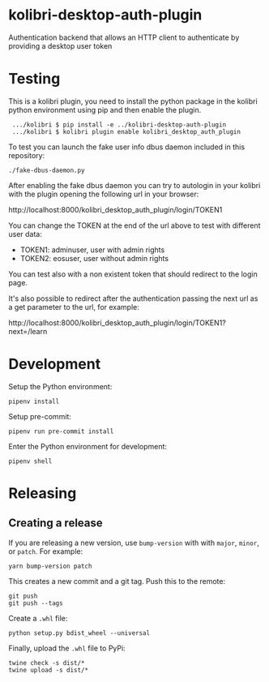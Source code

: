 # kolibri-desktop-auth-plugin

Authentication backend that allows an HTTP client to authenticate by providing
a desktop user token

# Testing

This is a kolibri plugin, you need to install the python package in the kolibri
python environment using pip and then enable the plugin.

```
 .../kolibri $ pip install -e ../kolibri-desktop-auth-plugin
 .../kolibri $ kolibri plugin enable kolibri_desktop_auth_plugin
```

To test you can launch the fake user info dbus daemon included in this
repository:

```
./fake-dbus-daemon.py
```

After enabling the fake dbus daemon you can try to autologin in your kolibri
with the plugin opening the following url in your browser:

http://localhost:8000/kolibri_desktop_auth_plugin/login/TOKEN1

You can change the TOKEN at the end of the url above to test with different
user data:

 * TOKEN1: adminuser, user with admin rights
 * TOKEN2: eosuser, user without admin rights

You can test also with a non existent token that should redirect to the login
page.

It's also possible to redirect after the authentication passing the next url as
a get parameter to the url, for example:

http://localhost:8000/kolibri_desktop_auth_plugin/login/TOKEN1?next=/learn

# Development

Setup the Python environment:

```
pipenv install
```

Setup pre-commit:

```
pipenv run pre-commit install
```

Enter the Python environment for development:

```
pipenv shell
```


# Releasing

## Creating a release

If you are releasing a new version, use `bump-version` with with `major`, `minor`, or `patch`. For example:

```
yarn bump-version patch
```

This creates a new commit and a git tag. Push this to the remote:

```
git push
git push --tags
```

Create a `.whl` file:

```
python setup.py bdist_wheel --universal
```

Finally, upload the `.whl` file to PyPi:

```
twine check -s dist/*
twine upload -s dist/*
```

